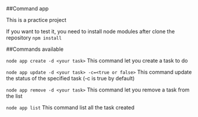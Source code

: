 ##Command app

This is a practice project

If you want to test it, you need to install node modules after clone the repository
```npm install```

##Commands available

```node app create -d <your task>```
This command let you create a task to do

```node app update -d <your task> -c=<true or false>```
This command update the status of the specified task (-c is true by default)

```node app remove -d <your task>```
This command let you remove a task from the list

```node app list```
This command list all the task created
